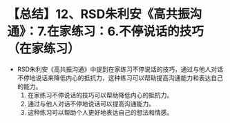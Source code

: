 # 【总结】12、RSD朱利安《高共振沟通》：7.在家练习：6.不停说话的技巧（在家练习）

-   RSD朱利安《高共振沟通》中提到在家练习不停说话的技巧，通过与他人对话不停地说话来降低内心的抵抗力，这种练习可以帮助提高沟通能力和表达自己的能力。
    1.  在家练习不停说话的技巧可以帮助降低内心的抵抗力。
    2.  通过与他人对话不停地说话可以提高沟通能力。
    3.  这种练习可以帮助个人更好地表达自己的想法和情感。